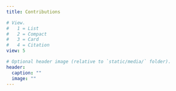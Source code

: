 ```yaml
---
title: Contributions

# View.
#   1 = List
#   2 = Compact
#   3 = Card
#   4 = Citation
view: 5

# Optional header image (relative to `static/media/` folder).
header:
  caption: ""
  image: ""
---
```


